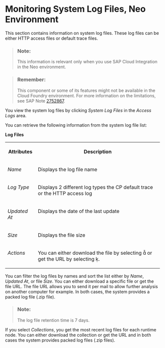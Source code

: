 <!-- loioaac82bdba26f45e186fd1b944c8be4f4 -->

<link rel="stylesheet" type="text/css" href="../css/sap-icons.css"/>

# Monitoring System Log Files, Neo Environment

This section contains information on system log files. These log files can be either HTTP access files or default trace files.

> ### Note:  
> This information is relevant only when you use SAP Cloud Integration in the Neo environment.

> ### Remember:  
> This component or some of its features might not be available in the Cloud Foundry environment. For more information on the limitations, see SAP Note [2752867](https://me.sap.com/notes/2752867).

You view the system log files by clicking *System Log Files* in the *Access Logs* area.

You can retrieve the following information from the system log file list:

**Log Files**


<table>
<tr>
<th valign="top">

Attributes



</th>
<th valign="top">

Description



</th>
</tr>
<tr>
<td valign="top">

*Name* 



</td>
<td valign="top">

Displays the log file name



</td>
</tr>
<tr>
<td valign="top">

*Log Type* 



</td>
<td valign="top">

Displays 2 different log types the CP default trace or the HTTP access log



</td>
</tr>
<tr>
<td valign="top">

*Updated At* 



</td>
<td valign="top">

Displays the date of the last update



</td>
</tr>
<tr>
<td valign="top">

*Size* 



</td>
<td valign="top">

Displays the file size



</td>
</tr>
<tr>
<td valign="top">

*Actions* 



</td>
<td valign="top">

You can either download the file by selecting <span class="SAP-icons"></span> or get the URL by selecting <span class="SAP-icons"></span>.



</td>
</tr>
</table>

You can filter the log files by names and sort the list either by *Name*, *Updated At*, or file *Size*. You can either download a specific file or get the file URL. The file URL allows you to send it per mail to allow further analysis on another computer for example. In both cases, the system provides a packed log file \(.zip file\).

> ### Note:  
> The log file retention time is 7 days.

If you select *Collections*, you get the most recent log files for each runtime node. You can either download the collection or get the URL and in both cases the system provides packed log files \(.zip files\).


